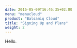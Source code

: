 ```yaml
---
date: 2015-05-09T16:46:35+02:00
menu: "menucloud"
product: "Balsamiq Cloud"
title: "Signing Up and Plans"
weight: 2
---
```


Hello.
